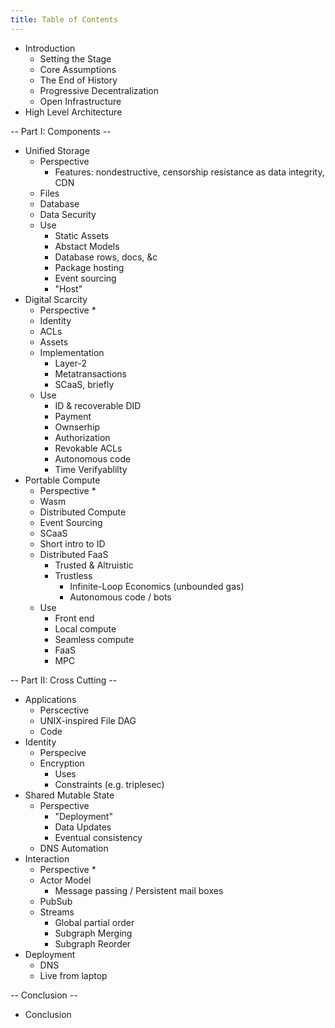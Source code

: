 ```yaml
---
title: Table of Contents
---
```


* Introduction
  * Setting the Stage
  * Core Assumptions
  * The End of History
  * Progressive Decentralization
  * Open Infrastructure
* High Level Architecture

-- Part I: Components --

* Unified Storage
  * Perspective
    * Features: nondestructive, censorship resistance as data integrity, CDN
  * Files
  * Database
  * Data Security
  * Use
    * Static Assets
    * Abstact Models
    * Database rows, docs, &c
    * Package hosting
    * Event sourcing
    * "Host"
* Digital Scarcity
  * Perspective
    *
  * Identity
  * ACLs
  * Assets
  * Implementation
    * Layer-2
    * Metatransactions
    * SCaaS, briefly
  * Use
    * ID & recoverable DID
    * Payment
    * Ownserhip
    * Authorization
    * Revokable ACLs
    * Autonomous code
    * Time Verifyablilty
* Portable Compute
  * Perspective
    *
  * Wasm
  * Distributed Compute
  * Event Sourcing
  * SCaaS
  * Short intro to ID
  * Distributed FaaS
    * Trusted & Altruistic
    * Trustless
      * Infinite-Loop Economics (unbounded gas)
      * Autonomous code / bots
  * Use
    * Front end
    * Local compute
    * Seamless compute
    * FaaS
    * MPC

-- Part II: Cross Cutting --

* Applications
  * Perscective
  * UNIX-inspired File DAG
  * Code
* Identity
  * Perspecive
  * Encryption
    * Uses
    * Constraints (e.g. triplesec)
* Shared Mutable State
  * Perspective
    * "Deployment"
    * Data Updates
    * Eventual consistency
  * DNS Automation
* Interaction
  * Perspective
    *
  * Actor Model
    * Message passing / Persistent mail boxes
  * PubSub
  * Streams
    * Global partial order
    * Subgraph Merging
    * Subgraph Reorder
* Deployment
  * DNS
  * Live from laptop

-- Conclusion --

* Conclusion
